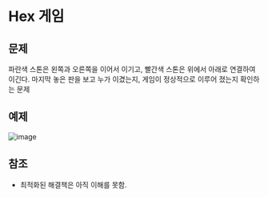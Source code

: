 # Hex 게임
## 문제
파란색 스톤은 왼쪽과 오른쪽을 이어서 이기고, 빨간색 스톤은 위에서 아래로 연결하여 이긴다.
마지막 놓은 판을 보고 누가 이겼는지, 게임이 정상적으로 이루어 졌는지 확인하는 문제
## 예제
![image](https://user-images.githubusercontent.com/9688075/155703763-bafa763c-cdb8-49df-b4d6-00224f1f0b9e.png)
## 참조
- 최적화된 해결책은 아직 이해를 못함.